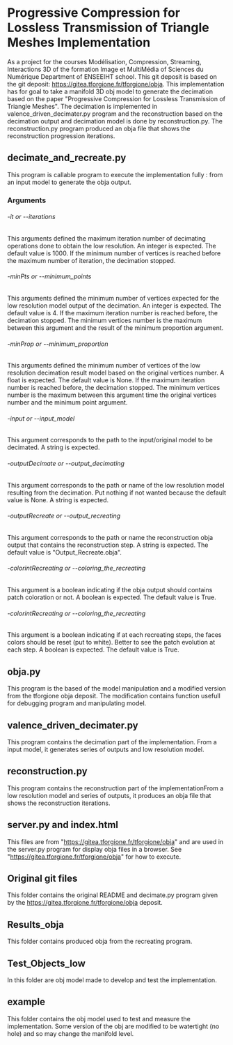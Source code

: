 # Progressive Compression for Lossless Transmission of Triangle Meshes Implementation

As a project for the courses Modélisation, Compression, Streaming, Interactions 3D of the formation Image et MultiMédia of Sciences du Numérique Department of ENSEEIHT school. This git deposit is based on the git deposit: https://gitea.tforgione.fr/tforgione/obja. This implementation has for goal to take a manifold 3D obj model to generate the decimation based on the paper "Progressive Compression for Lossless Transmission of Triangle Meshes". The decimation is implemented in valence_driven_decimater.py program and the reconstruction based on the decimation output and decimation model is done by reconstruction.py.
The reconstruction.py program produced an obja file that shows the reconstruction progression iterations.

## decimate_and_recreate.py

This program is callable program to execute the implementation fully : from an input model to generate the obja output.

### Arguments

###### -it or --iterations

This arguments defined the maximum iteration number of decimating operations done to obtain the low resolution.
An integer is expected. The default value is 1000.
If the minimum number of vertices is reached before the maximum number of iteration, the decimation stopped.

###### -minPts or --minimum_points

This arguments defined the minimum number of vertices expected for the low resolution model output of the decimation. 
An integer is expected. The default value is 4.
If the maximum iteration number is reached before, the decimation stopped. 
The minimum vertices number is the maximum between this argument and the result of the minimum proportion argument.

###### -minProp or --minimum_proportion

This arguments defined the minimum number of vertices of the low resolution decimation result model based on the original vertices number.
A float is expected. The default value is None.
If the maximum iteration number is reached before, the decimation stopped. 
The minimum vertices number is the maximum between this argument time the original vertices number and the minimum point argument.

###### -input or --input_model

This argument corresponds to the path to the input/original model to be decimated.
A string is expected.

###### -outputDecimate or --output_decimating

This argument corresponds to the path or name of the low resolution model resulting from the decimation.
Put nothing if not wanted because the default value is None.
A string is expected.

###### -outputRecreate or --output_recreating

This argument corresponds to the path or name the reconstruction obja output that contains the reconstruction step.
A string is expected. The default value is "Output_Recreate.obja".

###### -colorintRecreating or --coloring_the_recreating

This argument is a boolean indicating if the obja output should contains patch coloration or not.
A boolean is expected. The default value is True.

###### -colorintRecreating or --coloring_the_recreating

This argument is a boolean indicating if at each recreating steps, the faces colors should be reset (put to white). Better to see the patch evolution at each step.
A boolean is expected. The default value is True.

## obja.py

This program is the based of the model manipulation and a modified version from the tforgione obja deposit. The modification contains function usefull for debugging program and manipulating model.

## valence_driven_decimater.py

This program contains the decimation part of the implementation. From a input model, it generates series of outputs and low resolution model.

## reconstruction.py

This program contains the reconstruction part of the implementationFrom a low resolution model and series of outputs, it produces an obja file that shows the reconstruction iterations.

## server.py and index.html

This files are from "https://gitea.tforgione.fr/tforgione/obja" and are used in the server.py program for display obja files in a browser. See "https://gitea.tforgione.fr/tforgione/obja" for how to execute.

## Original git files

This folder contains the original README and decimate.py program given by the https://gitea.tforgione.fr/tforgione/obja deposit.

## Results_obja

This folder contains produced obja from the recreating program.

## Test_Objects_low

In this folder are obj model made to develop and test the implementation.

## example

This folder contains the obj model used to test and measure the implementation. Some version of the obj are modified to be watertight (no hole) and so may change the manifold level.
